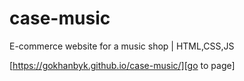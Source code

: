 # case-music
E-commerce website for a music shop | HTML,CSS,JS

[https://gokhanbyk.github.io/case-music/][go to page]
